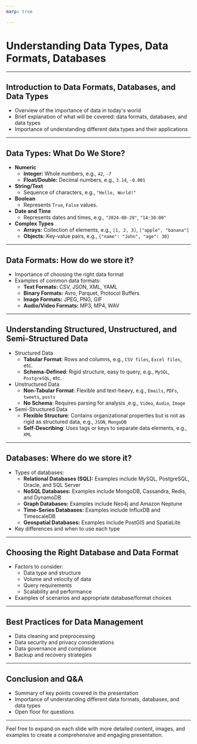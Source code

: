 ```yaml
---
marp: true

---
```



# Understanding Data Types, Data Formats, Databases

---


## Introduction to Data Formats, Databases, and Data Types
  - Overview of the importance of data in today's world
  - Brief explanation of what will be covered: data formats, databases, and data types
  - Importance of understanding different data types and their applications

---

## Data Types: What Do We Store?
- **Numeric**
  - **Integer:** Whole numbers, e.g., `42`, `-7`
  - **Float/Double:** Decimal numbers, e.g., `3.14`, `-0.001`
- **String/Text**
  -  Sequence of characters, e.g., `"Hello, World!"`
- **Boolean**
  -  Represents `True`, `False` values.
- **Date and Time**
  -  Represents dates and times, e.g., `"2024-08-29"`, `"14:30:00"`
- **Complex Types**
  - **Arrays:** Collection of elements, e.g., `[1, 2, 3]`, `["apple", "banana"]`
  - **Objects:** Key-value pairs, e.g., `{"name": "John", "age": 30}`
---


## Data Formats: How do we store it?
  - Importance of choosing the right data format
  - Examples of common data formats:
    - **Text Formats:** CSV, JSON, XML, YAML 
    - **Binary Formats:** Avro, Parquet, Protocol Buffers 
    - **Image Formats:** JPEG, PNG, GIF 
    - **Audio/Video Formats:** MP3, MP4, WAV
---

## Understanding Structured, Unstructured, and Semi-Structured Data
  - Structured Data
    - **Tabular Format**: Rows and columns, e.g.,  `CSV files`, `Excel files`, etc.
    - **Schema-Defined**: Rigid structure, easy to query, e.g., `MySQL`, `PostgreSQL`, etc.
  - Unstructured Data
    - **Non-Tabular Format**: Flexible and text-heavy, e.g., `Emails`, `PDFs`, `tweets`, `posts`
    - **No Schema**: Requires parsing for analysis ,e.g., `Video`, `Audio`, `Image`
  - Semi-Structured Data
    - **Flexible Structure**: Contains organizational properties but is not as rigid as structured data, e.g., `JSON`, `MongoDB`
    - **Self-Describing**: Uses tags or keys to separate data elements, e.g., `XML`
---

## Databases: Where do we store it?
  - Types of databases:
    - **Relational Databases (SQL):** Examples include MySQL, PostgreSQL, Oracle, and SQL Server
    - **NoSQL Databases:** Examples include MongoDB, Cassandra, Redis, and DynamoDB
    - **Graph Databases:** Examples include Neo4j and Amazon Neptune
    - **Time-Series Databases:** Examples include InfluxDB and TimescaleDB
    - **Geospatial Databases:** Examples include PostGIS and SpatiaLite
  - Key differences and when to use each type

---

## Choosing the Right Database and Data Format
  - Factors to consider:
    - Data type and structure
    - Volume and velocity of data
    - Query requirements
    - Scalability and performance
  - Examples of scenarios and appropriate database/format choices

---


## Best Practices for Data Management
  - Data cleaning and preprocessing
  - Data security and privacy considerations
  - Data governance and compliance
  - Backup and recovery strategies

---


## Conclusion and Q&A
  - Summary of key points covered in the presentation
  - Importance of understanding different data formats, databases, and data types
  - Open floor for questions

---

Feel free to expand on each slide with more detailed content, images, and examples to create a comprehensive and engaging presentation.